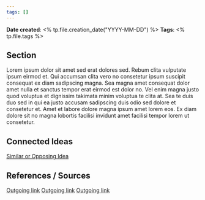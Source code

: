 ```yaml
---
tags: []
---
```


**Date created**: <% tp.file.creation_date("YYYY-MM-DD") %>
**Tags**: <% tp.file.tags %>

## Section

Lorem ipsum dolor sit amet sed erat dolores sed. Rebum clita vulputate ipsum eirmod et. Qui accumsan clita vero no consetetur ipsum suscipit consequat ex diam sadipscing magna. Sea magna amet consequat dolor amet nulla et sanctus tempor erat eirmod est dolor no. Vel enim magna justo quod voluptua et dignissim takimata minim voluptua te clita at. Sea te duis duo sed in qui ea justo accusam sadipscing duis odio sed dolore et consetetur et. Amet et labore dolore magna ipsum amet lorem eos. Ex diam dolore sit no magna lobortis facilisi invidunt amet facilisi tempor lorem ut consetetur.

## Connected Ideas

[Similar or Opposing Idea](https://google.com)

## References / Sources

[Outgoing link]('https://google.com)
[Outgoing link]('https://google.com)
[Outgoing link]('https://google.com)


